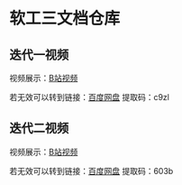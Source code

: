 # 软工三文档仓库

## 迭代一视频

视频展示：[B站视频](https://www.bilibili.com/video/BV1bK4y1T7aZ/)

若无效可以转到链接：[百度网盘](https://pan.baidu.com/s/1ybwx41qXRbHrzSpwX3qGcA ) 提取码：c9zl 

## 迭代二视频

视频展示：[B站视频](https://www.bilibili.com/video/BV1aV411J75c/)

若无效可以转到链接：[百度网盘](https://pan.baidu.com/s/1pU0yOCo6YAnOXplx0ZSYcQ) 提取码：603b

